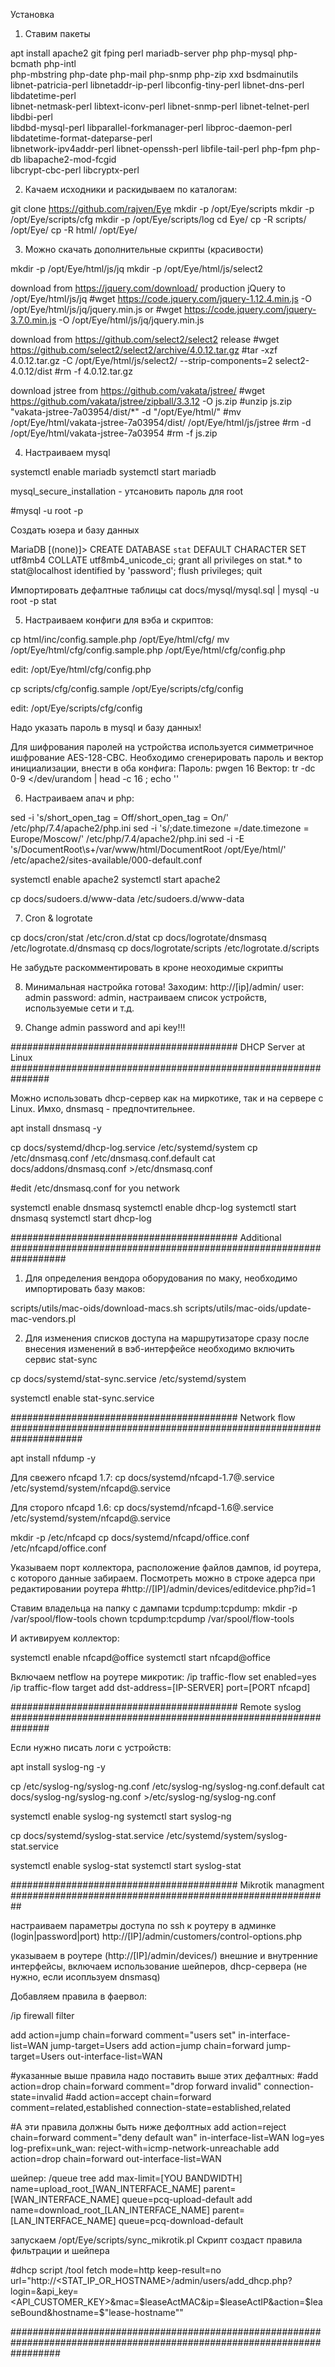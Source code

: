 Установка

1. Ставим пакеты

apt install apache2 git fping perl mariadb-server php php-mysql php-bcmath php-intl \
php-mbstring php-date php-mail php-snmp php-zip xxd bsdmainutils \
libnet-patricia-perl libnetaddr-ip-perl libconfig-tiny-perl libnet-dns-perl libdatetime-perl \
libnet-netmask-perl libtext-iconv-perl libnet-snmp-perl libnet-telnet-perl libdbi-perl \
libdbd-mysql-perl libparallel-forkmanager-perl libproc-daemon-perl libdatetime-format-dateparse-perl \
libnetwork-ipv4addr-perl libnet-openssh-perl libfile-tail-perl php-fpm php-db libapache2-mod-fcgid \
libcrypt-cbc-perl libcryptx-perl

2. Качаем исходники и раскидываем по каталогам:

git clone https://github.com/rajven/Eye
mkdir -p /opt/Eye/scripts
mkdir -p /opt/Eye/scripts/cfg
mkdir -p /opt/Eye/scripts/log
cd Eye/
cp -R scripts/ /opt/Eye/
cp -R html/ /opt/Eye/

3. Можно скачать дополнительные скрипты (красивости)

mkdir -p /opt/Eye/html/js/jq
mkdir -p /opt/Eye/html/js/select2

download from https://jquery.com/download/ production jQuery to /opt/Eye/html/js/jq
#wget https://code.jquery.com/jquery-1.12.4.min.js -O /opt/Eye/html/js/jq/jquery.min.js
or
#wget https://code.jquery.com/jquery-3.7.0.min.js -O /opt/Eye/html/js/jq/jquery.min.js

download from https://github.com/select2/select2 release
#wget https://github.com/select2/select2/archive/4.0.12.tar.gz
#tar -xzf 4.0.12.tar.gz -C /opt/Eye/html/js/select2/ --strip-components=2 select2-4.0.12/dist
#rm -f 4.0.12.tar.gz

download jstree from  https://github.com/vakata/jstree/
#wget https://github.com/vakata/jstree/zipball/3.3.12 -O js.zip
#unzip js.zip "vakata-jstree-7a03954/dist/*" -d "/opt/Eye/html/"
#mv /opt/Eye/html/vakata-jstree-7a03954/dist/ /opt/Eye/html/js/jstree
#rm -d /opt/Eye/html/vakata-jstree-7a03954
#rm -f js.zip

4. Настраиваем mysql 

systemctl enable mariadb
systemctl start mariadb

mysql_secure_installation - утсановить пароль для root

#mysql -u root -p

Создать юзера и базу данных

MariaDB [(none)]> 
CREATE DATABASE `stat` DEFAULT CHARACTER SET utf8mb4 COLLATE utf8mb4_unicode_ci;
grant all privileges on stat.* to stat@localhost identified by 'password';
flush privileges;
quit

Импортировать дефалтные таблицы
cat docs/mysql/mysql.sql | mysql -u root -p stat

5. Настраиваем конфиги для вэба и скриптов:

cp html/inc/config.sample.php /opt/Eye/html/cfg/
mv /opt/Eye/html/cfg/config.sample.php /opt/Eye/html/cfg/config.php

edit: /opt/Eye/html/cfg/config.php

cp scripts/cfg/config.sample /opt/Eye/scripts/cfg/config

edit: /opt/Eye/scripts/cfg/config

Надо указать пароль в  mysql и базу данных!

Для шифрования паролей на устройства используется симметричное ишфрование AES-128-CBC. Необходимо сгенерировать пароль и вектор инициализации, внести в оба конфига:
Пароль: pwgen 16
Вектор: tr -dc 0-9 </dev/urandom | head -c 16 ; echo ''

6. Настраиваем апач и php:

sed -i 's/short_open_tag = Off/short_open_tag = On/' /etc/php/7.4/apache2/php.ini
sed -i 's/;date.timezone =/date.timezone = Europe\/Moscow/' /etc/php/7.4/apache2/php.ini
sed -i -E 's/DocumentRoot\s+\/var\/www\/html/DocumentRoot \/opt\/Eye\/html/' /etc/apache2/sites-available/000-default.conf

systemctl enable apache2
systemctl start apache2

cp docs/sudoers.d/www-data /etc/sudoers.d/www-data

7. Cron & logrotate

cp docs/cron/stat /etc/cron.d/stat
cp docs/logrotate/dnsmasq /etc/logrotate.d/dnsmasq
cp docs/logrotate/scripts /etc/logrotate.d/scripts

Не забудьте раскомментировать в кроне неоходимые скрипты

8. Минимальная настройка готова! Заходим: http://[ip]/admin/ user: admin password: admin, настраиваем список устройств, используемые сети и т.д.

9. Change admin password and api key!!!

######################################### DHCP Server at Linux ###############################################################

Можно использовать dhcp-сервер как на миркотике, так и на сервере с Linux. Имхо, dnsmasq - предпочтительнее.

apt install dnsmasq -y

cp docs/systemd/dhcp-log.service /etc/systemd/system
cp /etc/dnsmasq.conf /etc/dnsmasq.conf.default
cat docs/addons/dnsmasq.conf >/etc/dnsmasq.conf

#edit /etc/dnsmasq.conf for you network

systemctl enable dnsmasq
systemctl enable dhcp-log
systemctl start dnsmasq
systemctl start dhcp-log

######################################### Additional ##################################################################

1. Для определения вендора оборудования по маку, необходимо импортировать базу маков:

scripts/utils/mac-oids/download-macs.sh
scripts/utils/mac-oids/update-mac-vendors.pl

2. Для изменения списков доступа на маршрутизаторе сразу после внесения изменений в вэб-интерфейсе необходимо включить сервис stat-sync

cp docs/systemd/stat-sync.service /etc/systemd/system

systemctl enable stat-sync.service

######################################### Network flow #####################################################################

apt install nfdump -y

Для свежего nfcapd 1.7:
cp docs/systemd/nfcapd-1.7@.service /etc/systemd/system/nfcapd@.service

Для сторого nfcapd 1.6:
cp docs/systemd/nfcapd-1.6@.service /etc/systemd/system/nfcapd@.service

mkdir -p /etc/nfcapd
cp docs/systemd/nfcapd/office.conf /etc/nfcapd/office.conf

Указываем порт коллектора, расположение файлов дампов, id роутера, с которого данные забираем. Посмотреть можно в строке адерса при редактировании роутера
#http://[IP]/admin/devices/editdevice.php?id=1

Ставим владельца на папку с дампами tcpdump:tcpdump:
mkdir -p /var/spool/flow-tools
chown tcpdump:tcpdump /var/spool/flow-tools

И активируем коллектор:

systemctl enable nfcapd@office
systemctl start nfcapd@office

Включаем netflow на роутере микротик:
/ip traffic-flow
set enabled=yes
/ip traffic-flow target
add dst-address=[IP-SERVER] port=[PORT nfcapd]

######################################### Remote syslog ###############################################################

Если нужно писать логи с устройств:

apt install syslog-ng -y

cp /etc/syslog-ng/syslog-ng.conf  /etc/syslog-ng/syslog-ng.conf.default
cat docs/syslog-ng/syslog-ng.conf >/etc/syslog-ng/syslog-ng.conf

systemctl enable syslog-ng
systemctl start syslog-ng

cp docs/systemd/syslog-stat.service /etc/systemd/system/syslog-stat.service

systemctl enable syslog-stat
systemctl start syslog-stat

######################################### Mikrotik managment ##########################################################

настраиваем параметры доступа по ssh к роутеру в админке (login|password|port)  http://[IP]/admin/customers/control-options.php

указываем в роутере (http://[IP]/admin/devices/) внешние и внутренние интерфейсы, включаем использование шейперов, dhcp-сервера (не нужно, если исопльзуем dnsmasq)

Добавляем правила в фаервол:

/ip firewall filter

add action=jump chain=forward comment="users set" in-interface-list=WAN jump-target=Users
add action=jump chain=forward jump-target=Users out-interface-list=WAN

#указанные выше правила надо поставить выше этих дефалтных:
#add action=drop chain=forward comment="drop forward invalid" connection-state=invalid
#add action=accept chain=forward comment=related,established connection-state=established,related

#А эти правила должны быть ниже дефолтных
add action=reject chain=forward comment="deny default wan" in-interface-list=WAN log=yes log-prefix=unk_wan: reject-with=icmp-network-unreachable 
add action=drop chain=forward out-interface-list=WAN

шейпер:
/queue tree
add max-limit=[YOU BANDWIDTH] name=upload_root_[WAN_INTERFACE_NAME] parent=[WAN_INTERFACE_NAME] queue=pcq-upload-default
add name=download_root_[LAN_INTERFACE_NAME] parent=[LAN_INTERFACE_NAME] queue=pcq-download-default

запускаем /opt/Eye/scripts/sync_mikrotik.pl
Скрипт создаст правила фильтрации и шейпера

#dhcp script
/tool fetch mode=http keep-result=no url="http://<STAT_IP_OR_HOSTNAME>/admin/users/add_dhcp.php\?login=<LOGIN>&api_key=<API_CUSTOMER_KEY>&mac=$leaseActMAC&ip=$leaseActIP&action=$leaseBound&hostname=$"lease-hostname""

#########################################################################################################################
